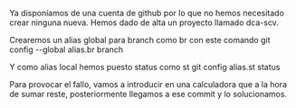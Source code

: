 Ya disponíamos de una cuenta de github por lo que no hemos necesitado crear ninguna nueva. Hemos dado de alta un proyecto llamado dca-scv. 

Crearemos un alias global para branch como br con este comando 
git config --global alias.br branch

Y como alias local hemos puesto status como st
git config alias.st status

Para provocar el fallo, vamos a introducir en una calculadora que a la hora de sumar reste, posteriormente llegamos a ese commit y lo solucionamos.
